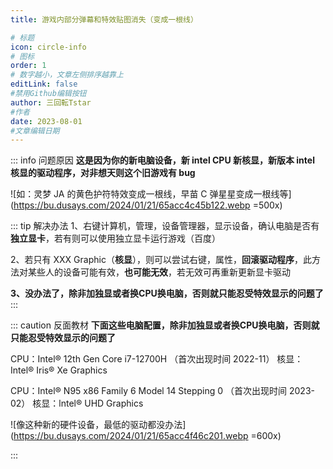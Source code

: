 ```yaml
---
title: 游戏内部分弹幕和特效贴图消失（变成一根线）

# 标题
icon: circle-info
# 图标
order: 1
# 数字越小，文章左侧排序越靠上
editLink: false
#禁用Github编辑按钮
author: 三回転Tstar
#作者
date: 2023-08-01
#文章编辑日期
---
```



::: info 问题原因
**这是因为你的新电脑设备，新 intel CPU 新核显，新版本 intel 核显的驱动程序，对非想天则这个旧游戏有 bug**


![如：灵梦 JA 的黄色护符特效变成一根线，早苗 C 弹星星变成一根线等](https://bu.dusays.com/2024/01/21/65acc4c45b122.webp =500x)

::: tip 解决办法
1、右键计算机，管理，设备管理器，显示设备，确认电脑是否有**独立显卡**，若有则可以使用独立显卡运行游戏（百度）

2、若只有 XXX Graphic（**核显**），则可以尝试右键，属性，**回滚驱动程序**，此方法对某些人的设备可能有效，**也可能无效**，若无效可再重新更新显卡驱动

**3、没办法了，除非加独显或者换CPU换电脑，否则就只能忍受特效显示的问题了**
:::

::: caution 反面教材 
**下面这些电脑配置，除非加独显或者换CPU换电脑，否则就只能忍受特效显示的问题了**

CPU：Intel® 12th Gen Core i7-12700H  （首次出现时间 2022-11）
核显：Intel® Iris® Xe Graphics

CPU：Intel® N95 x86 Family 6 Model 14 Stepping 0  （首次出现时间 2023-02）
核显：lntel® UHD Graphics

![像这种新的硬件设备，最低的驱动都没办法](https://bu.dusays.com/2024/01/21/65acc4f46c201.webp =600x)

:::

